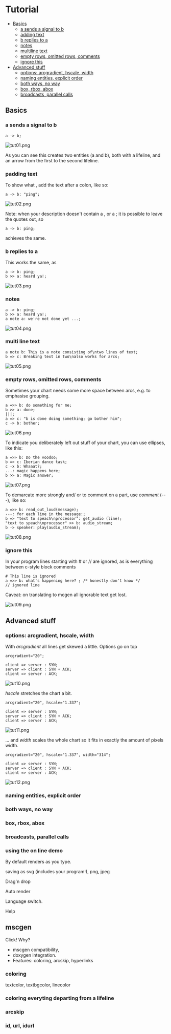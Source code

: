 # Tutorial

- [Basics](#basics)
  - [a sends a signal to b](#a-sends-a-signal-to-b)
  - [adding text](#adding-text)
  - [b replies to a](#b-replies-to-a)
  - [notes](#notes)
  - [multiline text](#multiline-text)
  - [empty rows, omitted rows, comments](#empty-rows-omitted-rows-comments)
  - [ignore this](#ignore-this)
- [Advanced stuff](#advanced-stuff)
  - [options: arcgradient, hscale, width](#options-arcgradient-hscale-width)
  - [naming entities, explicit order](#naming-entities-explicit-order)
  - [both ways, no way](#both-ways-no-way)
  - [box, rbox, abox](#box-rbox-abox)
  - [broadcasts, parallel calls](#broadcasts-parallel-calls)

## Basics
### a sends a signal to b
``` msgenny
a -> b;
```
![tut01.png](tutorial/tut01.png)

As you can see this creates two entities (a and b), both with a lifeline, and an arrow from the first to the second lifeline. 

### padding text
To show what , add the text after a colon, like so:

``` msgenny
a -> b: "ping";
```

![tut02.png](tutorial/tut02.png)

Note: when your description doesn't contain a , or a ; it is possible to leave the quotes out, so 
``` msgenny
a -> b: ping;
```
achieves the same.

### b replies to a
This works the same, as  
``` msgenny
a -> b: ping;
b >> a: heard ya!;
```
![tut03.png](tutorial/tut03.png)

### notes
``` msgenny
a -> b: ping;
b >> a: heard ya!;
a note a: we're not done yet ...;
```
![tut04.png](tutorial/tut04.png)

### multi line text
``` msgenny
a note b: This is a note consisting of\ntwo lines of text;
b => c: Breaking text in two\nalso works for arcs;
```
![tut05.png](tutorial/tut05.png)

### empty rows, omitted rows, comments
Sometimes your chart needs some more space between arcs, e.g. to emphasise grouping. 
``` msgenny
a =>> b: do something for me;
b >> a: done;
|||;
a => c: "b is done doing something; go bother him"; 
c -> b: bother;
```
![tut06.png](tutorial/tut06.png)


To indicate you deliberately left out stuff of your chart, you can use ellipses, like this:
``` msgenny
a =>> b: Do the voodoo;
b => c: Iberian dance task;
c -x b: Whaaat?;
...: magic happens here;
b >> a: Magic answer;
```
![tut07.png](tutorial/tut07.png)


To demarcate more strongly and/ or to comment on a part, use *comment* (---), like so:
``` msgenny
a =>> b: read_out_loud(message);
---: for each line in the message:;
b => "text to speach\nprocessor": get_audio (line);
"text to speach\nprocessor" >> b: audio_stream;
b -> speaker: play(audio_stream);
```
![tut08.png](tutorial/tut08.png)

### ignore this
In your program lines starting with # or // are ignored, as is everything between c-style block comments
``` msgenny
# This line is ignored
a =>> b: what's happening here? ; /* honestly don't know */
// ignored line
```
Caveat: on translating to mcgen all ignorable text get lost.

![tut09.png](tutorial/tut09.png)

## Advanced stuff
### options: arcgradient, hscale, width
With *arcgradient* all lines get skewed a little. 
Options go on top
``` msgenny
arcgradient="20";

client => server : SYN;
server => client : SYN + ACK;
client => server : ACK;
```
![tut10.png](tutorial/tut10.png)

*hscale* stretches the chart a bit. 
``` msgenny
arcgradient="20", hscale="1.337";

client => server : SYN;
server => client : SYN + ACK;
client => server : ACK;
```
![tut11.png](tutorial/tut11.png)

... and *width* scales the whole chart so it fits in exactly the amount of pixels width. 
``` msgenny
arcgradient="20", hscale="1.337", width="314";

client => server : SYN;
server => client : SYN + ACK;
client => server : ACK;
```
![tut12.png](tutorial/tut12.png)

### naming entities, explicit order
### both ways, no way
### box, rbox, abox
### broadcasts, parallel calls

### using the on line demo
By default renders as you type.

saving as svg (includes your program!), png, jpeg

Drag'n drop

Auto render

Language switch.

Help

## mscgen
Click!
Why? 
- mscgen compatibility, 
- doxygen integration. 
- Features: coloring, arcskip, hyperlinks

### coloring
textcolor, textbgcolor, linecolor

### coloring everyting departing from a lifeline
### arcskip
### id, url, idurl
